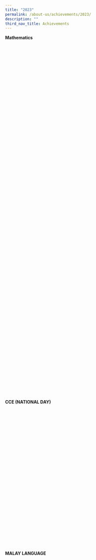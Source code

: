 ```yaml
---
title: "2023"
permalink: /about-us/achievements/2023/
description: ""
third_nav_title: Achievements
---
```

**Mathematics**

<!--td {border: 1px solid #cccccc;}br {mso-data-placement:same-cell;}-->

<table style="table-layout:fixed;font-size:10pt;font-family:Arial;width:0px;border-collapse:collapse;border:none" border="1" dir="ltr" cellpadding="0" cellspacing="0" xmlns="http://www.w3.org/1999/xhtml"><colgroup><col width="223"><col width="93"><col width="243"><col width="100"></colgroup><tbody><tr style="height:21px;"><td data-sheets-value="{&quot;1&quot;:2,&quot;2&quot;:&quot;Competition / Programme&quot;}" style="overflow:hidden;padding:2px 3px 2px 3px;vertical-align:bottom;background-color:#ffffff;font-weight:bold;wrap-strategy:4;white-space:normal;word-wrap:break-word;">Competition / Programme</td><td data-sheets-value="{&quot;1&quot;:2,&quot;2&quot;:&quot;Achievement&quot;}" style="overflow:hidden;padding:2px 3px 2px 3px;vertical-align:bottom;background-color:#ffffff;font-weight:bold;wrap-strategy:4;white-space:normal;word-wrap:break-word;">Achievement</td><td data-sheets-value="{&quot;1&quot;:2,&quot;2&quot;:&quot;Name of Student&quot;}" style="overflow:hidden;padding:2px 3px 2px 3px;vertical-align:bottom;background-color:#ffffff;font-weight:bold;wrap-strategy:4;white-space:normal;word-wrap:break-word;">Name of Student</td><td data-sheets-value="{&quot;1&quot;:2,&quot;2&quot;:&quot;Class&quot;}" style="overflow:hidden;padding:2px 3px 2px 3px;vertical-align:bottom;background-color:#ffffff;font-weight:bold;wrap-strategy:4;white-space:normal;word-wrap:break-word;">Class</td></tr><tr style="height:21px;"><td data-sheets-value="{&quot;1&quot;:2,&quot;2&quot;:&quot;Asia-Pacific Mathematical Olympiad for Primary Schools&quot;}" style="overflow:hidden;padding:2px 3px 2px 3px;vertical-align:bottom;background-color:#ffffff;font-family:Arial;font-size:9pt;font-weight:normal;wrap-strategy:4;white-space:normal;word-wrap:break-word;">Asia-Pacific Mathematical Olympiad for Primary Schools</td><td data-sheets-value="{&quot;1&quot;:2,&quot;2&quot;:&quot;Silver&quot;}" style="overflow:hidden;padding:2px 3px 2px 3px;vertical-align:middle;background-color:#ffffff;wrap-strategy:4;white-space:normal;word-wrap:break-word;text-align:center;">Silver</td><td data-sheets-value="{&quot;1&quot;:2,&quot;2&quot;:&quot;CHEN YIAN&quot;}" style="overflow:hidden;padding:2px 3px 2px 3px;vertical-align:middle;background-color:#ffffff;wrap-strategy:4;white-space:normal;word-wrap:break-word;">CHEN YIAN</td><td data-sheets-value="{&quot;1&quot;:2,&quot;2&quot;:&quot;5C&quot;}" style="overflow:hidden;padding:2px 3px 2px 3px;vertical-align:middle;background-color:#ffffff;wrap-strategy:4;white-space:normal;word-wrap:break-word;text-align:center;">5C</td></tr><tr style="height:21px;"><td style="overflow:hidden;padding:2px 3px 2px 3px;vertical-align:bottom;background-color:#ffffff;"></td><td data-sheets-value="{&quot;1&quot;:2,&quot;2&quot;:&quot;Silver&quot;}" style="overflow:hidden;padding:2px 3px 2px 3px;vertical-align:middle;background-color:#ffffff;wrap-strategy:4;white-space:normal;word-wrap:break-word;text-align:center;">Silver</td><td data-sheets-value="{&quot;1&quot;:2,&quot;2&quot;:&quot;ETHAN ALEXANDER ABAN&quot;}" style="overflow:hidden;padding:2px 3px 2px 3px;vertical-align:middle;background-color:#ffffff;wrap-strategy:4;white-space:normal;word-wrap:break-word;">ETHAN ALEXANDER ABAN</td><td data-sheets-value="{&quot;1&quot;:2,&quot;2&quot;:&quot;5E&quot;}" style="overflow:hidden;padding:2px 3px 2px 3px;vertical-align:middle;background-color:#ffffff;wrap-strategy:4;white-space:normal;word-wrap:break-word;text-align:center;">5E</td></tr><tr style="height:21px;"><td style="overflow:hidden;padding:2px 3px 2px 3px;vertical-align:bottom;background-color:#ffffff;"></td><td data-sheets-value="{&quot;1&quot;:2,&quot;2&quot;:&quot;Silver&quot;}" style="overflow:hidden;padding:2px 3px 2px 3px;vertical-align:middle;background-color:#ffffff;wrap-strategy:4;white-space:normal;word-wrap:break-word;text-align:center;">Silver</td><td data-sheets-value="{&quot;1&quot;:2,&quot;2&quot;:&quot;REYANSH KOTWAL&quot;}" style="overflow:hidden;padding:2px 3px 2px 3px;vertical-align:middle;background-color:#ffffff;wrap-strategy:4;white-space:normal;word-wrap:break-word;">REYANSH KOTWAL</td><td data-sheets-value="{&quot;1&quot;:2,&quot;2&quot;:&quot;6C&quot;}" style="overflow:hidden;padding:2px 3px 2px 3px;vertical-align:middle;background-color:#ffffff;wrap-strategy:4;white-space:normal;word-wrap:break-word;text-align:center;">6C</td></tr><tr style="height:21px;"><td style="overflow:hidden;padding:2px 3px 2px 3px;vertical-align:bottom;background-color:#ffffff;"></td><td data-sheets-value="{&quot;1&quot;:2,&quot;2&quot;:&quot;Silver&quot;}" style="overflow:hidden;padding:2px 3px 2px 3px;vertical-align:middle;background-color:#ffffff;wrap-strategy:4;white-space:normal;word-wrap:break-word;text-align:center;">Silver</td><td data-sheets-value="{&quot;1&quot;:2,&quot;2&quot;:&quot;JIA GUODONG&quot;}" style="overflow:hidden;padding:2px 3px 2px 3px;vertical-align:middle;background-color:#ffffff;wrap-strategy:4;white-space:normal;word-wrap:break-word;">JIA GUODONG</td><td data-sheets-value="{&quot;1&quot;:2,&quot;2&quot;:&quot;6E&quot;}" style="overflow:hidden;padding:2px 3px 2px 3px;vertical-align:middle;background-color:#ffffff;wrap-strategy:4;white-space:normal;word-wrap:break-word;text-align:center;">6E</td></tr><tr style="height:21px;"><td data-sheets-value="{&quot;1&quot;:2,&quot;2&quot;:&quot;Asia-Pacific Mathematical Olympiad for Primary Schools&quot;}" style="overflow:hidden;padding:2px 3px 2px 3px;vertical-align:bottom;background-color:#ffffff;wrap-strategy:4;white-space:normal;word-wrap:break-word;">Asia-Pacific Mathematical Olympiad for Primary Schools</td><td data-sheets-value="{&quot;1&quot;:2,&quot;2&quot;:&quot;Bronze&quot;}" style="overflow:hidden;padding:2px 3px 2px 3px;vertical-align:middle;background-color:#ffffff;wrap-strategy:4;white-space:normal;word-wrap:break-word;text-align:center;">Bronze</td><td data-sheets-value="{&quot;1&quot;:2,&quot;2&quot;:&quot;CHENG YI&quot;}" style="overflow:hidden;padding:2px 3px 2px 3px;vertical-align:middle;background-color:#ffffff;wrap-strategy:4;white-space:normal;word-wrap:break-word;color:#414042;">CHENG YI</td><td data-sheets-value="{&quot;1&quot;:2,&quot;2&quot;:&quot;5C&quot;}" style="overflow:hidden;padding:2px 3px 2px 3px;vertical-align:middle;background-color:#ffffff;wrap-strategy:4;white-space:normal;word-wrap:break-word;text-align:center;">5C</td></tr><tr style="height:21px;"><td style="overflow:hidden;padding:2px 3px 2px 3px;vertical-align:bottom;background-color:#ffffff;"></td><td data-sheets-value="{&quot;1&quot;:2,&quot;2&quot;:&quot;Bronze&quot;}" style="overflow:hidden;padding:2px 3px 2px 3px;vertical-align:middle;background-color:#ffffff;wrap-strategy:4;white-space:normal;word-wrap:break-word;text-align:center;">Bronze</td><td data-sheets-value="{&quot;1&quot;:2,&quot;2&quot;:&quot;YUAN ANGXIAO&quot;}" style="overflow:hidden;padding:2px 3px 2px 3px;vertical-align:middle;background-color:#ffffff;wrap-strategy:4;white-space:normal;word-wrap:break-word;color:#414042;">YUAN ANGXIAO</td><td data-sheets-value="{&quot;1&quot;:2,&quot;2&quot;:&quot;5F&quot;}" style="overflow:hidden;padding:2px 3px 2px 3px;vertical-align:middle;background-color:#ffffff;wrap-strategy:4;white-space:normal;word-wrap:break-word;text-align:center;">5F</td></tr><tr style="height:21px;"><td style="overflow:hidden;padding:2px 3px 2px 3px;vertical-align:bottom;background-color:#ffffff;"></td><td data-sheets-value="{&quot;1&quot;:2,&quot;2&quot;:&quot;Bronze&quot;}" style="overflow:hidden;padding:2px 3px 2px 3px;vertical-align:middle;background-color:#ffffff;wrap-strategy:4;white-space:normal;word-wrap:break-word;text-align:center;">Bronze</td><td data-sheets-value="{&quot;1&quot;:2,&quot;2&quot;:&quot;GURUMURTY VIVAAN&quot;}" style="overflow:hidden;padding:2px 3px 2px 3px;vertical-align:middle;background-color:#ffffff;wrap-strategy:4;white-space:normal;word-wrap:break-word;color:#414042;">GURUMURTY VIVAAN</td><td data-sheets-value="{&quot;1&quot;:2,&quot;2&quot;:&quot;6C&quot;}" style="overflow:hidden;padding:2px 3px 2px 3px;vertical-align:middle;background-color:#ffffff;wrap-strategy:4;white-space:normal;word-wrap:break-word;text-align:center;">6C</td></tr><tr style="height:21px;"><td style="overflow:hidden;padding:2px 3px 2px 3px;vertical-align:bottom;background-color:#ffffff;"></td><td data-sheets-value="{&quot;1&quot;:2,&quot;2&quot;:&quot;Bronze&quot;}" style="overflow:hidden;padding:2px 3px 2px 3px;vertical-align:middle;background-color:#ffffff;wrap-strategy:4;white-space:normal;word-wrap:break-word;text-align:center;">Bronze</td><td data-sheets-value="{&quot;1&quot;:2,&quot;2&quot;:&quot;ANISH SRIVASTAVA&quot;}" style="overflow:hidden;padding:2px 3px 2px 3px;vertical-align:middle;background-color:#ffffff;wrap-strategy:4;white-space:normal;word-wrap:break-word;color:#414042;">ANISH SRIVASTAVA</td><td data-sheets-value="{&quot;1&quot;:2,&quot;2&quot;:&quot;6E&quot;}" style="overflow:hidden;padding:2px 3px 2px 3px;vertical-align:middle;background-color:#ffffff;wrap-strategy:4;white-space:normal;word-wrap:break-word;text-align:center;">6E</td></tr><tr style="height:21px;"><td style="overflow:hidden;padding:2px 3px 2px 3px;vertical-align:bottom;background-color:#ffffff;"></td><td data-sheets-value="{&quot;1&quot;:2,&quot;2&quot;:&quot;Bronze&quot;}" style="overflow:hidden;padding:2px 3px 2px 3px;vertical-align:middle;background-color:#ffffff;wrap-strategy:4;white-space:normal;word-wrap:break-word;text-align:center;">Bronze</td><td data-sheets-value="{&quot;1&quot;:2,&quot;2&quot;:&quot;ARORA ARJUN SANDESH&quot;}" style="overflow:hidden;padding:2px 3px 2px 3px;vertical-align:middle;background-color:#ffffff;wrap-strategy:4;white-space:normal;word-wrap:break-word;color:#414042;">ARORA ARJUN SANDESH</td><td data-sheets-value="{&quot;1&quot;:2,&quot;2&quot;:&quot;6E&quot;}" style="overflow:hidden;padding:2px 3px 2px 3px;vertical-align:middle;background-color:#ffffff;wrap-strategy:4;white-space:normal;word-wrap:break-word;text-align:center;">6E</td></tr><tr style="height:21px;"><td style="overflow:hidden;padding:2px 3px 2px 3px;vertical-align:bottom;background-color:#ffffff;"></td><td data-sheets-value="{&quot;1&quot;:2,&quot;2&quot;:&quot;Bronze&quot;}" style="overflow:hidden;padding:2px 3px 2px 3px;vertical-align:middle;background-color:#ffffff;wrap-strategy:4;white-space:normal;word-wrap:break-word;text-align:center;">Bronze</td><td data-sheets-value="{&quot;1&quot;:2,&quot;2&quot;:&quot;HAEGEN MICHAEL BUDIANTO&quot;}" style="overflow:hidden;padding:2px 3px 2px 3px;vertical-align:middle;background-color:#ffffff;wrap-strategy:4;white-space:normal;word-wrap:break-word;color:#414042;">HAEGEN MICHAEL BUDIANTO</td><td data-sheets-value="{&quot;1&quot;:2,&quot;2&quot;:&quot;6E&quot;}" style="overflow:hidden;padding:2px 3px 2px 3px;vertical-align:middle;background-color:#ffffff;wrap-strategy:4;white-space:normal;word-wrap:break-word;text-align:center;">6E</td></tr><tr style="height:21px;"><td data-sheets-value="{&quot;1&quot;:2,&quot;2&quot;:&quot;Raffles Institution’s Primary Mathematics World Contest (RIPMWC)&quot;}" style="overflow:hidden;padding:2px 3px 2px 3px;vertical-align:bottom;background-color:#ffffff;wrap-strategy:4;white-space:normal;word-wrap:break-word;">Raffles Institution’s Primary Mathematics World Contest (RIPMWC)</td><td data-sheets-value="{&quot;1&quot;:2,&quot;2&quot;:&quot;Distinction&quot;}" style="overflow:hidden;padding:2px 3px 2px 3px;vertical-align:middle;background-color:#ffffff;font-family:Arial;font-weight:normal;wrap-strategy:4;white-space:normal;word-wrap:break-word;color:#414042;text-align:center;">Distinction</td><td data-sheets-value="{&quot;1&quot;:2,&quot;2&quot;:&quot;CHEN YIAN&quot;}" style="overflow:hidden;padding:2px 3px 2px 3px;vertical-align:middle;background-color:#ffffff;wrap-strategy:4;white-space:normal;word-wrap:break-word;">CHEN YIAN</td><td data-sheets-value="{&quot;1&quot;:2,&quot;2&quot;:&quot;5C&quot;}" style="overflow:hidden;padding:2px 3px 2px 3px;vertical-align:middle;background-color:#ffffff;wrap-strategy:4;white-space:normal;word-wrap:break-word;text-align:center;">5C</td></tr><tr style="height:21px;"><td style="overflow:hidden;padding:2px 3px 2px 3px;vertical-align:bottom;background-color:#ffffff;"></td><td data-sheets-value="{&quot;1&quot;:2,&quot;2&quot;:&quot;Distinction&quot;}" style="overflow:hidden;padding:2px 3px 2px 3px;vertical-align:middle;background-color:#ffffff;font-family:Arial;font-weight:normal;wrap-strategy:4;white-space:normal;word-wrap:break-word;color:#414042;text-align:center;">Distinction</td><td data-sheets-value="{&quot;1&quot;:2,&quot;2&quot;:&quot;ETHAN ALEXANDER ABAN&quot;}" style="overflow:hidden;padding:2px 3px 2px 3px;vertical-align:middle;background-color:#ffffff;wrap-strategy:4;white-space:normal;word-wrap:break-word;">ETHAN ALEXANDER ABAN</td><td data-sheets-value="{&quot;1&quot;:2,&quot;2&quot;:&quot;5E&quot;}" style="overflow:hidden;padding:2px 3px 2px 3px;vertical-align:middle;background-color:#ffffff;wrap-strategy:4;white-space:normal;word-wrap:break-word;text-align:center;">5E</td></tr><tr style="height:21px;"><td style="overflow:hidden;padding:2px 3px 2px 3px;vertical-align:bottom;background-color:#ffffff;"></td><td data-sheets-value="{&quot;1&quot;:2,&quot;2&quot;:&quot;Distinction&quot;}" style="overflow:hidden;padding:2px 3px 2px 3px;vertical-align:middle;background-color:#ffffff;font-family:Arial;font-weight:normal;wrap-strategy:4;white-space:normal;word-wrap:break-word;color:#414042;text-align:center;">Distinction</td><td data-sheets-value="{&quot;1&quot;:2,&quot;2&quot;:&quot;KARTHIKEYAN ASHWIN KUMAR&quot;}" style="overflow:hidden;padding:2px 3px 2px 3px;vertical-align:middle;background-color:#ffffff;wrap-strategy:4;white-space:normal;word-wrap:break-word;color:#414042;">KARTHIKEYAN ASHWIN KUMAR</td><td data-sheets-value="{&quot;1&quot;:2,&quot;2&quot;:&quot;5E&quot;}" style="overflow:hidden;padding:2px 3px 2px 3px;vertical-align:middle;background-color:#ffffff;wrap-strategy:4;white-space:normal;word-wrap:break-word;text-align:center;">5E</td></tr><tr style="height:21px;"><td style="overflow:hidden;padding:2px 3px 2px 3px;vertical-align:bottom;background-color:#ffffff;"></td><td data-sheets-value="{&quot;1&quot;:2,&quot;2&quot;:&quot;Distinction&quot;}" style="overflow:hidden;padding:2px 3px 2px 3px;vertical-align:middle;background-color:#ffffff;font-family:Arial;font-weight:normal;wrap-strategy:4;white-space:normal;word-wrap:break-word;color:#414042;text-align:center;">Distinction</td><td data-sheets-value="{&quot;1&quot;:2,&quot;2&quot;:&quot;YUAN ANGXIAO&quot;}" style="overflow:hidden;padding:2px 3px 2px 3px;vertical-align:middle;background-color:#ffffff;wrap-strategy:4;white-space:normal;word-wrap:break-word;color:#414042;">YUAN ANGXIAO</td><td data-sheets-value="{&quot;1&quot;:2,&quot;2&quot;:&quot;5F&quot;}" style="overflow:hidden;padding:2px 3px 2px 3px;vertical-align:middle;background-color:#ffffff;wrap-strategy:4;white-space:normal;word-wrap:break-word;text-align:center;">5F</td></tr><tr style="height:21px;"><td style="overflow:hidden;padding:2px 3px 2px 3px;vertical-align:bottom;background-color:#ffffff;"></td><td data-sheets-value="{&quot;1&quot;:2,&quot;2&quot;:&quot;Distinction&quot;}" style="overflow:hidden;padding:2px 3px 2px 3px;vertical-align:middle;background-color:#ffffff;font-family:Arial;font-weight:normal;wrap-strategy:4;white-space:normal;word-wrap:break-word;color:#414042;text-align:center;">Distinction</td><td data-sheets-value="{&quot;1&quot;:2,&quot;2&quot;:&quot;KAYSAN ABDUL SANNAN KHAN&quot;}" style="overflow:hidden;padding:2px 3px 2px 3px;vertical-align:middle;background-color:#ffffff;font-family:Arial;font-weight:normal;wrap-strategy:4;white-space:normal;word-wrap:break-word;color:#414042;">KAYSAN ABDUL SANNAN KHAN</td><td data-sheets-value="{&quot;1&quot;:2,&quot;2&quot;:&quot;6C&quot;}" style="overflow:hidden;padding:2px 3px 2px 3px;vertical-align:middle;background-color:#ffffff;wrap-strategy:4;white-space:normal;word-wrap:break-word;text-align:center;">6C</td></tr><tr style="height:21px;"><td style="overflow:hidden;padding:2px 3px 2px 3px;vertical-align:bottom;background-color:#ffffff;"></td><td data-sheets-value="{&quot;1&quot;:2,&quot;2&quot;:&quot;Distinction&quot;}" style="overflow:hidden;padding:2px 3px 2px 3px;vertical-align:middle;background-color:#ffffff;font-family:Arial;font-weight:normal;wrap-strategy:4;white-space:normal;word-wrap:break-word;color:#414042;text-align:center;">Distinction</td><td data-sheets-value="{&quot;1&quot;:2,&quot;2&quot;:&quot;AKSHARA MOULI&quot;}" style="overflow:hidden;padding:2px 3px 2px 3px;vertical-align:middle;background-color:#ffffff;font-family:Arial;font-weight:normal;wrap-strategy:4;white-space:normal;word-wrap:break-word;color:#414042;">AKSHARA MOULI</td><td data-sheets-value="{&quot;1&quot;:2,&quot;2&quot;:&quot;6E&quot;}" style="overflow:hidden;padding:2px 3px 2px 3px;vertical-align:middle;background-color:#ffffff;wrap-strategy:4;white-space:normal;word-wrap:break-word;text-align:center;">6E</td></tr><tr style="height:21px;"><td style="overflow:hidden;padding:2px 3px 2px 3px;vertical-align:bottom;background-color:#ffffff;"></td><td data-sheets-value="{&quot;1&quot;:2,&quot;2&quot;:&quot;Distinction&quot;}" style="overflow:hidden;padding:2px 3px 2px 3px;vertical-align:middle;background-color:#ffffff;font-family:Arial;font-weight:normal;wrap-strategy:4;white-space:normal;word-wrap:break-word;color:#414042;text-align:center;">Distinction</td><td data-sheets-value="{&quot;1&quot;:2,&quot;2&quot;:&quot;ARMAAN JIT KAUR&quot;}" style="overflow:hidden;padding:2px 3px 2px 3px;vertical-align:middle;background-color:#ffffff;font-family:Arial;font-weight:normal;wrap-strategy:4;white-space:normal;word-wrap:break-word;color:#414042;">ARMAAN JIT KAUR</td><td data-sheets-value="{&quot;1&quot;:2,&quot;2&quot;:&quot;6E&quot;}" style="overflow:hidden;padding:2px 3px 2px 3px;vertical-align:middle;background-color:#ffffff;wrap-strategy:4;white-space:normal;word-wrap:break-word;text-align:center;">6E</td></tr><tr style="height:21px;"><td data-sheets-value="{&quot;1&quot;:2,&quot;2&quot;:&quot;National Mathematical Olympiad of Singapore (NMOS)&quot;}" style="overflow:hidden;padding:2px 3px 2px 3px;vertical-align:bottom;background-color:#ffffff;wrap-strategy:4;white-space:normal;word-wrap:break-word;">National Mathematical Olympiad of Singapore (NMOS)</td><td data-sheets-value="{&quot;1&quot;:2,&quot;2&quot;:&quot;Bronze&quot;}" style="overflow:hidden;padding:2px 3px 2px 3px;vertical-align:bottom;background-color:#ffffff;font-family:Calibri;font-size:11pt;font-weight:normal;text-align:center;">Bronze</td><td data-sheets-value="{&quot;1&quot;:2,&quot;2&quot;:&quot;ADITYA KUMAR&quot;}" style="overflow:hidden;padding:2px 3px 2px 3px;vertical-align:bottom;background-color:#ffffff;font-family:Calibri;font-size:11pt;font-weight:normal;">ADITYA KUMAR</td><td data-sheets-value="{&quot;1&quot;:2,&quot;2&quot;:&quot;4C&quot;}" style="overflow:hidden;padding:2px 3px 2px 3px;vertical-align:bottom;background-color:#ffffff;wrap-strategy:4;white-space:normal;word-wrap:break-word;text-align:center;">4C</td></tr><tr style="height:21px;"><td style="overflow:hidden;padding:2px 3px 2px 3px;vertical-align:bottom;background-color:#ffffff;"></td><td data-sheets-value="{&quot;1&quot;:2,&quot;2&quot;:&quot;Bronze&quot;}" style="overflow:hidden;padding:2px 3px 2px 3px;vertical-align:bottom;background-color:#ffffff;font-family:Calibri;font-size:11pt;font-weight:normal;text-align:center;">Bronze</td><td data-sheets-value="{&quot;1&quot;:2,&quot;2&quot;:&quot;ANCHAN PREESHA ROHAN&quot;}" style="overflow:hidden;padding:2px 3px 2px 3px;vertical-align:bottom;background-color:#ffffff;font-family:Calibri;font-size:11pt;font-weight:normal;">ANCHAN PREESHA ROHAN</td><td data-sheets-value="{&quot;1&quot;:2,&quot;2&quot;:&quot;5E&quot;}" style="overflow:hidden;padding:2px 3px 2px 3px;vertical-align:bottom;background-color:#ffffff;wrap-strategy:4;white-space:normal;word-wrap:break-word;text-align:center;">5E</td></tr><tr style="height:21px;"><td style="overflow:hidden;padding:2px 3px 2px 3px;vertical-align:bottom;background-color:#ffffff;"></td><td data-sheets-value="{&quot;1&quot;:2,&quot;2&quot;:&quot;Bronze&quot;}" style="overflow:hidden;padding:2px 3px 2px 3px;vertical-align:bottom;background-color:#ffffff;font-family:Calibri;font-size:11pt;font-weight:normal;text-align:center;">Bronze</td><td data-sheets-value="{&quot;1&quot;:2,&quot;2&quot;:&quot;DYLAN RHYS PATTERSON&quot;}" style="overflow:hidden;padding:2px 3px 2px 3px;vertical-align:bottom;background-color:#ffffff;font-family:Calibri;font-size:11pt;font-weight:normal;">DYLAN RHYS PATTERSON</td><td data-sheets-value="{&quot;1&quot;:2,&quot;2&quot;:&quot;5C&quot;}" style="overflow:hidden;padding:2px 3px 2px 3px;vertical-align:bottom;background-color:#ffffff;wrap-strategy:4;white-space:normal;word-wrap:break-word;text-align:center;">5C</td></tr><tr style="height:21px;"><td style="overflow:hidden;padding:2px 3px 2px 3px;vertical-align:bottom;background-color:#ffffff;"></td><td data-sheets-value="{&quot;1&quot;:2,&quot;2&quot;:&quot;Bronze&quot;}" style="overflow:hidden;padding:2px 3px 2px 3px;vertical-align:bottom;background-color:#ffffff;font-family:Calibri;font-size:11pt;font-weight:normal;text-align:center;">Bronze</td><td data-sheets-value="{&quot;1&quot;:2,&quot;2&quot;:&quot;EYAN NAIM KOH BIN DHAHRULSALAM&quot;}" style="overflow:hidden;padding:2px 3px 2px 3px;vertical-align:bottom;background-color:#ffffff;font-family:Calibri;font-size:11pt;font-weight:normal;">EYAN NAIM KOH BIN DHAHRULSALAM</td><td data-sheets-value="{&quot;1&quot;:2,&quot;2&quot;:&quot;5E&quot;}" style="overflow:hidden;padding:2px 3px 2px 3px;vertical-align:bottom;background-color:#ffffff;wrap-strategy:4;white-space:normal;word-wrap:break-word;text-align:center;">5E</td></tr><tr style="height:21px;"><td style="overflow:hidden;padding:2px 3px 2px 3px;vertical-align:bottom;background-color:#ffffff;"></td><td data-sheets-value="{&quot;1&quot;:2,&quot;2&quot;:&quot;Bronze&quot;}" style="overflow:hidden;padding:2px 3px 2px 3px;vertical-align:bottom;background-color:#ffffff;font-family:Calibri;font-size:11pt;font-weight:normal;text-align:center;">Bronze</td><td data-sheets-value="{&quot;1&quot;:2,&quot;2&quot;:&quot;LIAUW SHUN NEE, TIFFANY&quot;}" style="overflow:hidden;padding:2px 3px 2px 3px;vertical-align:bottom;background-color:#ffffff;font-family:Calibri;font-size:11pt;font-weight:normal;">LIAUW SHUN NEE, TIFFANY</td><td data-sheets-value="{&quot;1&quot;:2,&quot;2&quot;:&quot;5E&quot;}" style="overflow:hidden;padding:2px 3px 2px 3px;vertical-align:bottom;background-color:#ffffff;wrap-strategy:4;white-space:normal;word-wrap:break-word;text-align:center;">5E</td></tr><tr style="height:21px;"><td style="overflow:hidden;padding:2px 3px 2px 3px;vertical-align:bottom;background-color:#ffffff;"></td><td data-sheets-value="{&quot;1&quot;:2,&quot;2&quot;:&quot;Bronze&quot;}" style="overflow:hidden;padding:2px 3px 2px 3px;vertical-align:bottom;background-color:#ffffff;font-family:Calibri;font-size:11pt;font-weight:normal;text-align:center;">Bronze</td><td data-sheets-value="{&quot;1&quot;:2,&quot;2&quot;:&quot;LIN YICHAO&quot;}" style="overflow:hidden;padding:2px 3px 2px 3px;vertical-align:bottom;background-color:#ffffff;font-family:Calibri;font-size:11pt;font-weight:normal;">LIN YICHAO</td><td data-sheets-value="{&quot;1&quot;:2,&quot;2&quot;:&quot;5C&quot;}" style="overflow:hidden;padding:2px 3px 2px 3px;vertical-align:bottom;background-color:#ffffff;wrap-strategy:4;white-space:normal;word-wrap:break-word;text-align:center;">5C</td></tr><tr style="height:21px;"><td style="overflow:hidden;padding:2px 3px 2px 3px;vertical-align:bottom;background-color:#ffffff;"></td><td data-sheets-value="{&quot;1&quot;:2,&quot;2&quot;:&quot;Bronze&quot;}" style="overflow:hidden;padding:2px 3px 2px 3px;vertical-align:bottom;background-color:#ffffff;font-family:Calibri;font-size:11pt;font-weight:normal;text-align:center;">Bronze</td><td data-sheets-value="{&quot;1&quot;:2,&quot;2&quot;:&quot;SIM YI EN IAN&quot;}" style="overflow:hidden;padding:2px 3px 2px 3px;vertical-align:bottom;background-color:#ffffff;font-family:Calibri;font-size:11pt;font-weight:normal;">SIM YI EN IAN</td><td data-sheets-value="{&quot;1&quot;:2,&quot;2&quot;:&quot;4C&quot;}" style="overflow:hidden;padding:2px 3px 2px 3px;vertical-align:bottom;background-color:#ffffff;wrap-strategy:4;white-space:normal;word-wrap:break-word;text-align:center;">4C</td></tr><tr style="height:21px;"><td style="overflow:hidden;padding:2px 3px 2px 3px;vertical-align:bottom;background-color:#ffffff;"></td><td data-sheets-value="{&quot;1&quot;:2,&quot;2&quot;:&quot;Bronze&quot;}" style="overflow:hidden;padding:2px 3px 2px 3px;vertical-align:bottom;background-color:#ffffff;font-family:Calibri;font-size:11pt;font-weight:normal;text-align:center;">Bronze</td><td data-sheets-value="{&quot;1&quot;:2,&quot;2&quot;:&quot;TAN JIN HAN&quot;}" style="overflow:hidden;padding:2px 3px 2px 3px;vertical-align:bottom;background-color:#ffffff;font-family:Calibri;font-size:11pt;font-weight:normal;">TAN JIN HAN</td><td data-sheets-value="{&quot;1&quot;:2,&quot;2&quot;:&quot;5E&quot;}" style="overflow:hidden;padding:2px 3px 2px 3px;vertical-align:bottom;background-color:#ffffff;wrap-strategy:4;white-space:normal;word-wrap:break-word;text-align:center;">5E</td></tr><tr style="height:21px;"><td style="overflow:hidden;padding:2px 3px 2px 3px;vertical-align:bottom;background-color:#ffffff;"></td><td data-sheets-value="{&quot;1&quot;:2,&quot;2&quot;:&quot;Bronze&quot;}" style="overflow:hidden;padding:2px 3px 2px 3px;vertical-align:bottom;background-color:#ffffff;font-family:Calibri;font-size:11pt;font-weight:normal;text-align:center;">Bronze</td><td data-sheets-value="{&quot;1&quot;:2,&quot;2&quot;:&quot;TAN YING XUAN&quot;}" style="overflow:hidden;padding:2px 3px 2px 3px;vertical-align:bottom;background-color:#ffffff;font-family:Calibri;font-size:11pt;font-weight:normal;">TAN YING XUAN</td><td data-sheets-value="{&quot;1&quot;:2,&quot;2&quot;:&quot;5C&quot;}" style="overflow:hidden;padding:2px 3px 2px 3px;vertical-align:bottom;background-color:#ffffff;wrap-strategy:4;white-space:normal;word-wrap:break-word;text-align:center;">5C</td></tr><tr style="height:21px;"><td style="overflow:hidden;padding:2px 3px 2px 3px;vertical-align:bottom;background-color:#ffffff;"></td><td data-sheets-value="{&quot;1&quot;:2,&quot;2&quot;:&quot;Bronze&quot;}" style="overflow:hidden;padding:2px 3px 2px 3px;vertical-align:bottom;background-color:#ffffff;font-family:Calibri;font-size:11pt;font-weight:normal;text-align:center;">Bronze</td><td data-sheets-value="{&quot;1&quot;:2,&quot;2&quot;:&quot;YANG RUIKE&quot;}" style="overflow:hidden;padding:2px 3px 2px 3px;vertical-align:bottom;background-color:#ffffff;font-family:Calibri;font-size:11pt;font-weight:normal;">YANG RUIKE</td><td data-sheets-value="{&quot;1&quot;:2,&quot;2&quot;:&quot;5C&quot;}" style="overflow:hidden;padding:2px 3px 2px 3px;vertical-align:bottom;background-color:#ffffff;wrap-strategy:4;white-space:normal;word-wrap:break-word;text-align:center;">5C</td></tr><tr style="height:21px;"><td style="overflow:hidden;padding:2px 3px 2px 3px;vertical-align:bottom;background-color:#ffffff;"></td><td data-sheets-value="{&quot;1&quot;:2,&quot;2&quot;:&quot;Gold&quot;}" style="overflow:hidden;padding:2px 3px 2px 3px;vertical-align:bottom;background-color:#ffffff;font-family:Calibri;font-size:11pt;font-weight:normal;text-align:center;">Gold</td><td data-sheets-value="{&quot;1&quot;:2,&quot;2&quot;:&quot;CHEN YIAN&quot;}" style="overflow:hidden;padding:2px 3px 2px 3px;vertical-align:bottom;background-color:#ffffff;font-family:Calibri;font-size:11pt;font-weight:normal;">CHEN YIAN</td><td data-sheets-value="{&quot;1&quot;:2,&quot;2&quot;:&quot;5C&quot;}" style="overflow:hidden;padding:2px 3px 2px 3px;vertical-align:bottom;background-color:#ffffff;wrap-strategy:4;white-space:normal;word-wrap:break-word;text-align:center;">5C</td></tr><tr style="height:21px;"><td style="overflow:hidden;padding:2px 3px 2px 3px;vertical-align:bottom;background-color:#ffffff;"></td><td data-sheets-value="{&quot;1&quot;:2,&quot;2&quot;:&quot;Gold&quot;}" style="overflow:hidden;padding:2px 3px 2px 3px;vertical-align:bottom;background-color:#ffffff;font-family:Calibri;font-size:11pt;font-weight:normal;text-align:center;">Gold</td><td data-sheets-value="{&quot;1&quot;:2,&quot;2&quot;:&quot;YUAN ANGXIAO&quot;}" style="overflow:hidden;padding:2px 3px 2px 3px;vertical-align:bottom;background-color:#ffffff;font-family:Calibri;font-size:11pt;font-weight:normal;">YUAN ANGXIAO</td><td data-sheets-value="{&quot;1&quot;:2,&quot;2&quot;:&quot;5F&quot;}" style="overflow:hidden;padding:2px 3px 2px 3px;vertical-align:bottom;background-color:#ffffff;wrap-strategy:4;white-space:normal;word-wrap:break-word;text-align:center;">5F</td></tr></tbody></table>

**CCE (NATIONAL DAY)**

<!--td {border: 1px solid #cccccc;}br {mso-data-placement:same-cell;}-->

<table style="table-layout:fixed;font-size:10pt;font-family:Arial;width:0px;border-collapse:collapse;border:none" border="1" dir="ltr" cellpadding="0" cellspacing="0" xmlns="http://www.w3.org/1999/xhtml"><colgroup><col width="223"><col width="93"><col width="243"><col width="100"></colgroup><tbody><tr style="height:21px;"><td data-sheets-value="{&quot;1&quot;:2,&quot;2&quot;:&quot;Competition / Programme&quot;}" style="overflow:hidden;padding:2px 3px 2px 3px;vertical-align:bottom;background-color:#ffffff;font-weight:bold;wrap-strategy:4;white-space:normal;word-wrap:break-word;">Competition / Programme</td><td data-sheets-value="{&quot;1&quot;:2,&quot;2&quot;:&quot;Achievement&quot;}" style="overflow:hidden;padding:2px 3px 2px 3px;vertical-align:bottom;background-color:#ffffff;font-weight:bold;wrap-strategy:4;white-space:normal;word-wrap:break-word;">Achievement</td><td data-sheets-value="{&quot;1&quot;:2,&quot;2&quot;:&quot;Name of Student&quot;}" style="overflow:hidden;padding:2px 3px 2px 3px;vertical-align:bottom;background-color:#ffffff;font-weight:bold;wrap-strategy:4;white-space:normal;word-wrap:break-word;">Name of Student</td><td data-sheets-value="{&quot;1&quot;:2,&quot;2&quot;:&quot;Class&quot;}" style="overflow:hidden;padding:2px 3px 2px 3px;vertical-align:bottom;background-color:#ffffff;font-weight:bold;wrap-strategy:4;white-space:normal;word-wrap:break-word;text-align:center;">Class</td></tr><tr style="height:21px;"><td data-sheets-value="{&quot;1&quot;:2,&quot;2&quot;:&quot;National Day Banners Competition (partnership with Tanjong Katong Neighbourhood Committee)&quot;}" colspan="1" rowspan="8" style="overflow:hidden;padding:2px 3px 2px 3px;vertical-align:middle;background-color:#ffffff;wrap-strategy:4;white-space:normal;word-wrap:break-word;"><span><div style="max-height:168px">National Day Banners Competition (partnership with Tanjong Katong Neighbourhood Committee)</div></span></td><td data-sheets-value="{&quot;1&quot;:2,&quot;2&quot;:&quot;Winners&quot;}" colspan="1" rowspan="8" style="overflow:hidden;padding:2px 3px 2px 3px;vertical-align:middle;background-color:#ffffff;font-family:Arial;font-weight:normal;wrap-strategy:4;white-space:normal;word-wrap:break-word;color:#414042;text-align:center;"><span><div style="max-height:168px">Winners</div></span></td><td data-sheets-value="{&quot;1&quot;:2,&quot;2&quot;:&quot;Ariana Nurtijah Binte Adroy&quot;}" style="overflow:hidden;padding:2px 3px 2px 3px;vertical-align:bottom;background-color:#ffffff;font-size:11pt;">Ariana Nurtijah Binte Adroy</td><td data-sheets-value="{&quot;1&quot;:2,&quot;2&quot;:&quot;1C&quot;}" style="overflow:hidden;padding:2px 3px 2px 3px;vertical-align:bottom;background-color:#ffffff;wrap-strategy:4;white-space:normal;word-wrap:break-word;text-align:center;">1C</td></tr><tr style="height:21px;"><td data-sheets-value="{&quot;1&quot;:2,&quot;2&quot;:&quot;Aden Ang Tian Le&quot;}" style="overflow:hidden;padding:2px 3px 2px 3px;vertical-align:bottom;background-color:#ffffff;font-size:11pt;">Aden Ang Tian Le</td><td data-sheets-value="{&quot;1&quot;:2,&quot;2&quot;:&quot;1D&quot;}" style="overflow:hidden;padding:2px 3px 2px 3px;vertical-align:bottom;background-color:#ffffff;wrap-strategy:4;white-space:normal;word-wrap:break-word;text-align:center;">1D</td></tr><tr style="height:21px;"><td data-sheets-value="{&quot;1&quot;:2,&quot;2&quot;:&quot;Jasnoor Singh Bajaj&quot;}" style="overflow:hidden;padding:2px 3px 2px 3px;vertical-align:bottom;background-color:#ffffff;font-size:11pt;">Jasnoor Singh Bajaj</td><td data-sheets-value="{&quot;1&quot;:2,&quot;2&quot;:&quot;2D&quot;}" style="overflow:hidden;padding:2px 3px 2px 3px;vertical-align:bottom;background-color:#ffffff;wrap-strategy:4;white-space:normal;word-wrap:break-word;text-align:center;">2D</td></tr><tr style="height:21px;"><td data-sheets-value="{&quot;1&quot;:2,&quot;2&quot;:&quot;Sofea Hazli&quot;}" style="overflow:hidden;padding:2px 3px 2px 3px;vertical-align:bottom;background-color:#ffffff;font-size:11pt;">Sofea Hazli</td><td data-sheets-value="{&quot;1&quot;:2,&quot;2&quot;:&quot;4C&quot;}" style="overflow:hidden;padding:2px 3px 2px 3px;vertical-align:bottom;background-color:#ffffff;wrap-strategy:4;white-space:normal;word-wrap:break-word;text-align:center;">4C</td></tr><tr style="height:21px;"><td data-sheets-value="{&quot;1&quot;:2,&quot;2&quot;:&quot;Ariel Ang Rui Ting&quot;}" style="overflow:hidden;padding:2px 3px 2px 3px;vertical-align:bottom;background-color:#ffffff;font-size:11pt;">Ariel Ang Rui Ting</td><td data-sheets-value="{&quot;1&quot;:2,&quot;2&quot;:&quot;4C&quot;}" style="overflow:hidden;padding:2px 3px 2px 3px;vertical-align:bottom;background-color:#ffffff;wrap-strategy:4;white-space:normal;word-wrap:break-word;text-align:center;">4C</td></tr><tr style="height:21px;"><td data-sheets-value="{&quot;1&quot;:2,&quot;2&quot;:&quot;Kayee Lin Jie Qing&quot;}" style="overflow:hidden;padding:2px 3px 2px 3px;vertical-align:bottom;background-color:#ffffff;font-size:11pt;">Kayee Lin Jie Qing</td><td data-sheets-value="{&quot;1&quot;:2,&quot;2&quot;:&quot;5A&quot;}" style="overflow:hidden;padding:2px 3px 2px 3px;vertical-align:bottom;background-color:#ffffff;wrap-strategy:4;white-space:normal;word-wrap:break-word;text-align:center;">5A</td></tr><tr style="height:21px;"><td data-sheets-value="{&quot;1&quot;:2,&quot;2&quot;:&quot;Hugo Foong&quot;}" style="overflow:hidden;padding:2px 3px 2px 3px;vertical-align:bottom;background-color:#ffffff;font-size:11pt;">Hugo Foong</td><td data-sheets-value="{&quot;1&quot;:2,&quot;2&quot;:&quot;5B&quot;}" style="overflow:hidden;padding:2px 3px 2px 3px;vertical-align:bottom;background-color:#ffffff;wrap-strategy:4;white-space:normal;word-wrap:break-word;text-align:center;">5B</td></tr><tr style="height:21px;"><td data-sheets-value="{&quot;1&quot;:2,&quot;2&quot;:&quot;Yong Xuanya&quot;}" style="overflow:hidden;padding:2px 3px 2px 3px;vertical-align:bottom;background-color:#ffffff;font-size:11pt;">Yong Xuanya</td><td data-sheets-value="{&quot;1&quot;:2,&quot;2&quot;:&quot;5E&quot;}" style="overflow:hidden;padding:2px 3px 2px 3px;vertical-align:bottom;background-color:#ffffff;wrap-strategy:4;white-space:normal;word-wrap:break-word;text-align:center;">5E</td></tr></tbody></table>

**MALAY LANGUAGE**

<!--td {border: 1px solid #cccccc;}br {mso-data-placement:same-cell;}-->

<table style="table-layout:fixed;font-size:10pt;font-family:Arial;width:0px;border-collapse:collapse;border:none" border="1" dir="ltr" cellpadding="0" cellspacing="0" xmlns="http://www.w3.org/1999/xhtml"><colgroup><col width="223"><col width="93"><col width="243"><col width="100"></colgroup><tbody><tr style="height:21px;"><td data-sheets-value="{&quot;1&quot;:2,&quot;2&quot;:&quot;Competition / Programme&quot;}" style="overflow:hidden;padding:2px 3px 2px 3px;vertical-align:bottom;background-color:#ffffff;font-weight:bold;wrap-strategy:4;white-space:normal;word-wrap:break-word;">Competition / Programme</td><td data-sheets-value="{&quot;1&quot;:2,&quot;2&quot;:&quot;Achievement&quot;}" style="overflow:hidden;padding:2px 3px 2px 3px;vertical-align:bottom;background-color:#ffffff;font-weight:bold;wrap-strategy:4;white-space:normal;word-wrap:break-word;text-align:center;">Achievement</td><td data-sheets-value="{&quot;1&quot;:2,&quot;2&quot;:&quot;Name of Student&quot;}" style="overflow:hidden;padding:2px 3px 2px 3px;vertical-align:bottom;background-color:#ffffff;font-weight:bold;wrap-strategy:4;white-space:normal;word-wrap:break-word;text-align:center;">Name of Student</td><td data-sheets-value="{&quot;1&quot;:2,&quot;2&quot;:&quot;Class&quot;}" style="overflow:hidden;padding:2px 3px 2px 3px;vertical-align:bottom;background-color:#ffffff;font-weight:bold;wrap-strategy:4;white-space:normal;word-wrap:break-word;text-align:center;">Class</td></tr><tr style="height:21px;"><td data-sheets-value="{&quot;1&quot;:2,&quot;2&quot;:&quot;Peraduan Peribahasa Menerusi Lensa 2023&quot;}" colspan="1" rowspan="4" style="overflow:hidden;padding:2px 3px 2px 3px;vertical-align:middle;background-color:#ffffff;font-family:Google Sans;font-weight:normal;wrap-strategy:4;white-space:normal;word-wrap:break-word;color:#1f1f1f;"><span><div style="max-height:84px">Peraduan Peribahasa Menerusi Lensa 2023</div></span></td><td data-sheets-value="{&quot;1&quot;:2,&quot;2&quot;:&quot;Certificate of Participation&quot;}" colspan="1" rowspan="4" style="overflow:hidden;padding:2px 3px 2px 3px;vertical-align:middle;wrap-strategy:4;white-space:normal;word-wrap:break-word;text-align:center;"><span><div style="max-height:84px">Certificate of Participation</div></span></td><td data-sheets-value="{&quot;1&quot;:2,&quot;2&quot;:&quot;Ian Hasif&quot;}" style="overflow:hidden;padding:2px 3px 2px 3px;vertical-align:bottom;wrap-strategy:4;white-space:normal;word-wrap:break-word;">Ian Hasif</td><td data-sheets-value="{&quot;1&quot;:2,&quot;2&quot;:&quot;5A&quot;}" style="overflow:hidden;padding:2px 3px 2px 3px;vertical-align:bottom;wrap-strategy:4;white-space:normal;word-wrap:break-word;text-align:center;">5A</td></tr><tr style="height:21px;"><td data-sheets-value="{&quot;1&quot;:2,&quot;2&quot;:&quot;Sakinah&quot;}" style="overflow:hidden;padding:2px 3px 2px 3px;vertical-align:bottom;wrap-strategy:4;white-space:normal;word-wrap:break-word;">Sakinah</td><td data-sheets-value="{&quot;1&quot;:2,&quot;2&quot;:&quot;5D&quot;}" style="overflow:hidden;padding:2px 3px 2px 3px;vertical-align:bottom;wrap-strategy:4;white-space:normal;word-wrap:break-word;text-align:center;">5D</td></tr><tr style="height:21px;"><td data-sheets-value="{&quot;1&quot;:2,&quot;2&quot;:&quot;Nurzydan&quot;}" style="overflow:hidden;padding:2px 3px 2px 3px;vertical-align:bottom;wrap-strategy:4;white-space:normal;word-wrap:break-word;">Nurzydan</td><td data-sheets-value="{&quot;1&quot;:2,&quot;2&quot;:&quot;5B&quot;}" style="overflow:hidden;padding:2px 3px 2px 3px;vertical-align:bottom;wrap-strategy:4;white-space:normal;word-wrap:break-word;text-align:center;">5B</td></tr><tr style="height:21px;"><td data-sheets-value="{&quot;1&quot;:2,&quot;2&quot;:&quot;Nur Hanna Amelia&quot;}" style="overflow:hidden;padding:2px 3px 2px 3px;vertical-align:bottom;wrap-strategy:4;white-space:normal;word-wrap:break-word;">Nur Hanna Amelia</td><td data-sheets-value="{&quot;1&quot;:2,&quot;2&quot;:&quot;5F&quot;}" style="overflow:hidden;padding:2px 3px 2px 3px;vertical-align:bottom;wrap-strategy:4;white-space:normal;word-wrap:break-word;text-align:center;">5F</td></tr></tbody></table>